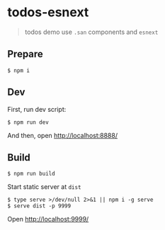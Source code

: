 # todos-esnext

> todos demo use `.san` components and `esnext`

## Prepare

```
$ npm i
```

## Dev

First, run dev script:

```
$ npm run dev
```

And then, open <http://localhost:8888/>

## Build

```
$ npm run build
```

Start static server at `dist`

```
$ type serve >/dev/null 2>&1 || npm i -g serve
$ serve dist -p 9999
```

Open <http://localhost:9999/>
